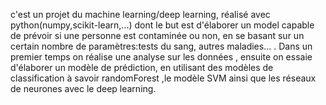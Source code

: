c'est un projet du machine learning/deep learning, réalisé avec python(numpy,scikit-learn,...) dont le but est d'élaborer un model capable de prévoir 
si une personne est contaminée ou non, en se basant sur un certain nombre de paramètres:tests du sang, autres maladies... . Dans un premier temps on 
réalise une analyse sur les données , ensuite on essaie d'élaborer un modèle de prédiction, en utilisant des modèles de classification à savoir 
randomForest ,le modèle SVM ainsi que les réseaux de neurones avec le deep learning. 
